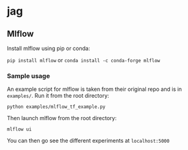 # jag

## Mlflow

Install mlflow using pip or conda:

`pip install mlflow` or `conda install -c conda-forge mlflow`

### Sample usage

An example script for mlflow is taken from their original repo and is in `examples/`. Run it from the root directory:

`python examples/mlflow_tf_example.py`

Then launch mlflow from the root directory:

`mlflow ui`

You can then go see the different experiments at `localhost:5000`

